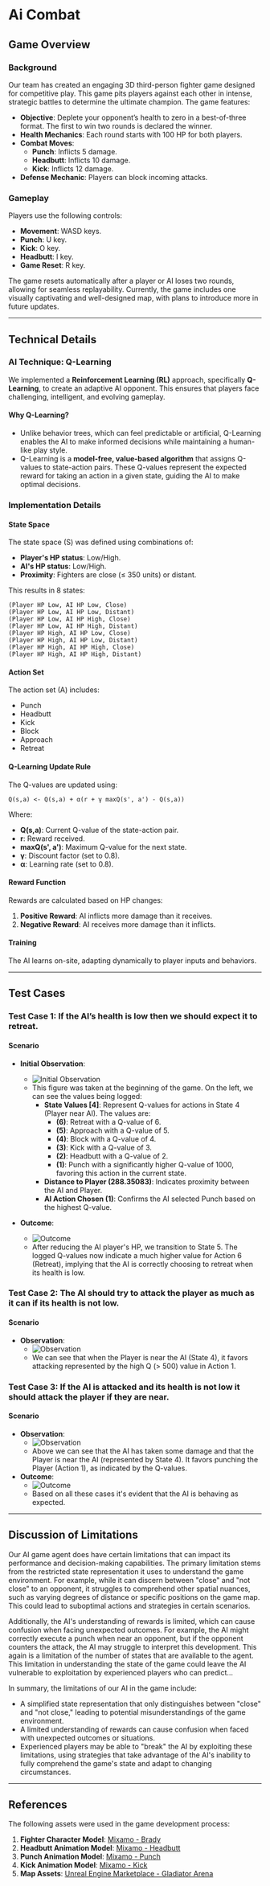 
# Ai Combat

## Game Overview

### Background

Our team has created an engaging 3D third-person fighter game designed for competitive play. This game pits players against each other in intense, strategic battles to determine the ultimate champion. The game features:

- **Objective**: Deplete your opponent’s health to zero in a best-of-three format. The first to win two rounds is declared the winner.
- **Health Mechanics**: Each round starts with 100 HP for both players.
- **Combat Moves**:
  - **Punch**: Inflicts 5 damage.
  - **Headbutt**: Inflicts 10 damage.
  - **Kick**: Inflicts 12 damage.
- **Defense Mechanic**: Players can block incoming attacks.

### Gameplay

Players use the following controls:

- **Movement**: WASD keys.
- **Punch**: U key.
- **Kick**: O key.
- **Headbutt**: I key.
- **Game Reset**: R key.

The game resets automatically after a player or AI loses two rounds, allowing for seamless replayability. Currently, the game includes one visually captivating and well-designed map, with plans to introduce more in future updates.

---

## Technical Details

### AI Technique: Q-Learning

We implemented a **Reinforcement Learning (RL)** approach, specifically **Q-Learning**, to create an adaptive AI opponent. This ensures that players face challenging, intelligent, and evolving gameplay.

#### Why Q-Learning?

- Unlike behavior trees, which can feel predictable or artificial, Q-Learning enables the AI to make informed decisions while maintaining a human-like play style.
- Q-Learning is a **model-free, value-based algorithm** that assigns Q-values to state-action pairs. These Q-values represent the expected reward for taking an action in a given state, guiding the AI to make optimal decisions.

### Implementation Details

#### State Space

The state space (S) was defined using combinations of:

- **Player's HP status**: Low/High.
- **AI's HP status**: Low/High.
- **Proximity**: Fighters are close (≤ 350 units) or distant.

This results in 8 states:

```
(Player HP Low, AI HP Low, Close)
(Player HP Low, AI HP Low, Distant)
(Player HP Low, AI HP High, Close)
(Player HP Low, AI HP High, Distant)
(Player HP High, AI HP Low, Close)
(Player HP High, AI HP Low, Distant)
(Player HP High, AI HP High, Close)
(Player HP High, AI HP High, Distant)
```

#### Action Set

The action set (A) includes:

- Punch
- Headbutt
- Kick
- Block
- Approach
- Retreat

#### Q-Learning Update Rule

The Q-values are updated using:

```
Q(s,a) <- Q(s,a) + α(r + γ maxQ(s', a') - Q(s,a))
```

Where:

- **Q(s,a)**: Current Q-value of the state-action pair.
- **r**: Reward received.
- **maxQ(s', a')**: Maximum Q-value for the next state.
- **γ**: Discount factor (set to 0.8).
- **α**: Learning rate (set to 0.8).

#### Reward Function

Rewards are calculated based on HP changes:

1. **Positive Reward**: AI inflicts more damage than it receives.
2. **Negative Reward**: AI receives more damage than it inflicts.

#### Training

The AI learns on-site, adapting dynamically to player inputs and behaviors.

---

## Test Cases

### Test Case 1: If the AI’s health is low then we should expect it to retreat.

#### Scenario

- **Initial Observation**:
  - ![Initial Observation](./media/test-1a.png)
  - This figure was taken at the beginning of the game. On the left, we can see the values being logged:
    - **State Values [4]**: Represent Q-values for actions in State 4 (Player near AI). The values are:
      - **(6)**: Retreat with a Q-value of 6.
      - **(5)**: Approach with a Q-value of 5.
      - **(4)**: Block with a Q-value of 4.
      - **(3)**: Kick with a Q-value of 3.
      - **(2)**: Headbutt with a Q-value of 2.
      - **(1)**: Punch with a significantly higher Q-value of 1000, favoring this action in the current state.
    - **Distance to Player (288.35083)**: Indicates proximity between the AI and Player.
    - **AI Action Chosen (1)**: Confirms the AI selected Punch based on the highest Q-value.

- **Outcome**:
  - ![Outcome](./media/test-1b.png)
  - After reducing the AI player's HP, we transition to State 5. The logged Q-values now indicate a much higher value for Action 6 (Retreat), implying that the AI is correctly choosing to retreat when its health is low.

### Test Case 2: The AI should try to attack the player as much as it can if its health is not low.

#### Scenario

- **Observation**:
  - ![Observation](./media/test-2.png)
  - We can see that when the Player is near the AI (State 4), it favors attacking represented by the high Q (> 500) value in Action 1.

### Test Case 3: If the AI is attacked and its health is not low it should attack the player if they are near.

#### Scenario

- **Observation**:
  - ![Observation](./media/test-3.png)
  - Above we can see that the AI has taken some damage and that the Player is near the AI (represented by State 4). It favors punching the Player (Action 1), as indicated by the Q-values.
- **Outcome**:
  - ![Outcome](./media/test-3.png)
  - Based on all these cases it's evident that the AI is behaving as expected.

---

## Discussion of Limitations

Our AI game agent does have certain limitations that can impact its performance and decision-making capabilities. The primary limitation stems from the restricted state representation it uses to understand the game environment. For example, while it can discern between "close" and "not close" to an opponent, it struggles to comprehend other spatial nuances, such as varying degrees of distance or specific positions on the game map. This could lead to suboptimal actions and strategies in certain scenarios.

Additionally, the AI's understanding of rewards is limited, which can cause confusion when facing unexpected outcomes. For example, the AI might correctly execute a punch when near an opponent, but if the opponent counters the attack, the AI may struggle to interpret this development. This again is a limitation of the number of states that are available to the agent. This limitation in understanding the state of the game could leave the AI vulnerable to exploitation by experienced players who can predict...

In summary, the limitations of our AI in the game include:

- A simplified state representation that only distinguishes between "close" and "not close," leading to potential misunderstandings of the game environment.
- A limited understanding of rewards can cause confusion when faced with unexpected outcomes or situations.
- Experienced players may be able to "break" the AI by exploiting these limitations, using strategies that take advantage of the AI's inability to fully comprehend the game's state and adapt to changing circumstances.


---

## References

The following assets were used in the game development process:

1. **Fighter Character Model**: [Mixamo - Brady](https://www.mixamo.com/#/?page=1&query=brady&type=Character)
2. **Headbutt Animation Model**: [Mixamo - Headbutt](https://www.mixamo.com/#/?page=1&query=Headbutt&type=Motion%2CMotionPack)
3. **Punch Animation Model**: [Mixamo - Punch](https://www.mixamo.com/#/?page=1&query=Punch&type=Motion%2CMotionPack)
4. **Kick Animation Model**: [Mixamo - Kick](https://www.mixamo.com/#/?page=1&query=Kick&type=Motion%2CMotionPack)
5. **Map Assets**: [Unreal Engine Marketplace - Gladiator Arena](https://www.unrealengine.com/marketplace/en-US/product/gladiator-arena?sessionInvalidated=true)

